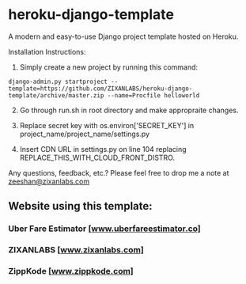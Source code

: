 # heroku-django-template
A modern and easy-to-use Django project template hosted on Heroku.

Installation Instructions:

1) Simply create a new project by running this command:
```shell
django-admin.py startproject --template=https://github.com/ZIXANLABS/heroku-django-template/archive/master.zip --name=Procfile helloworld
```
2) Go through run.sh in root directory and make appropraite changes.

3) Replace secret key with os.environ['SECRET_KEY'] in project_name/project_name/settings.py

4) Insert CDN URL in settings.py on line 104 replacing REPLACE_THIS_WITH_CLOUD_FRONT_DISTRO.

Any questions, feedback, etc.? Please feel free to drop me a note at zeeshan@zixanlabs.com


## Website using this template:
### Uber Fare Estimator [www.uberfareestimator.co]
### ZIXANLABS [www.zixanlabs.com]
### ZippKode [www.zippkode.com]
